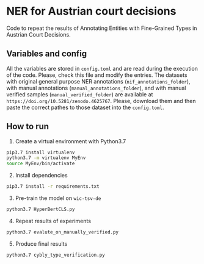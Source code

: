 # NER for Austrian court decisions

Code to repeat the results of Annotating Entities with Fine-Grained Types in Austrian Court Decisions.

## Variables and config

All the variables are stored in `config.toml` and are read during the execution of the code. Please, check this file and modify the entries.
The datasets with original general purpose NER annotations (`nif_annotations_folder`), with manual annotations (`manual_annotations_folder`), and with manual verified samples (`manual_verified_folder`) are available at `https://doi.org/10.5281/zenodo.4625767`. Please, download them and then paste the correct pathes to those dataset into the `config.toml`.

## How to run

1. Create a virtual environment with Python3.7

```bash
pip3.7 install virtualenv
python3.7 -m virtualenv MyEnv
source MyEnv/bin/activate
```

2. Install dependencies

```bash
pip3.7 install -r requirements.txt
```

3. Pre-train the model on `wic-tsv-de`

```bash
python3.7 HyperBertCLS.py
```

4. Repeat results of experiments

```bash
python3.7 evalute_on_manually_verified.py 
```

5. Produce final results 

```bash
python3.7 cybly_type_verification.py 
```